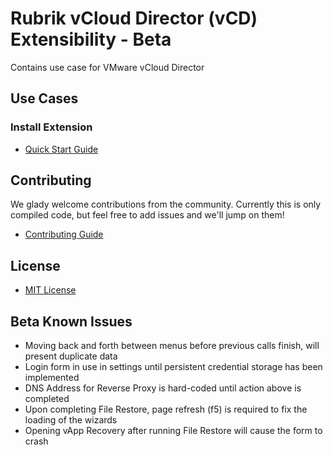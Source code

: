 # Rubrik vCloud Director (vCD) Extensibility - Beta

Contains use case for VMware vCloud Director

## Use Cases

### Install Extension

* [Quick Start Guide](https://github.com/rubrikinc/rubrik-extension-for-vcd/blob/master/Install/quick-start.md)

## Contributing
We glady welcome contributions from the community. Currently this is only compiled code, but feel free to add issues and we'll jump on them!

* [Contributing Guide](https://github.com/rubrikinc/rubrik-extension-for-vcd/blob/master/CONTRIBUTING.md)

## License
* [MIT License](https://github.com/rubrikinc/rubrik-extension-for-vcd/blob/master/LICENSE)

## Beta Known Issues

* Moving back and forth between menus before previous calls finish, will present duplicate data
* Login form in use in settings until persistent credential storage has been implemented
* DNS Address for Reverse Proxy is hard-coded until action above is completed
* Upon completing File Restore, page refresh (f5) is required to fix the loading of the wizards
* Opening vApp Recovery after running File Restore will cause the form to crash

